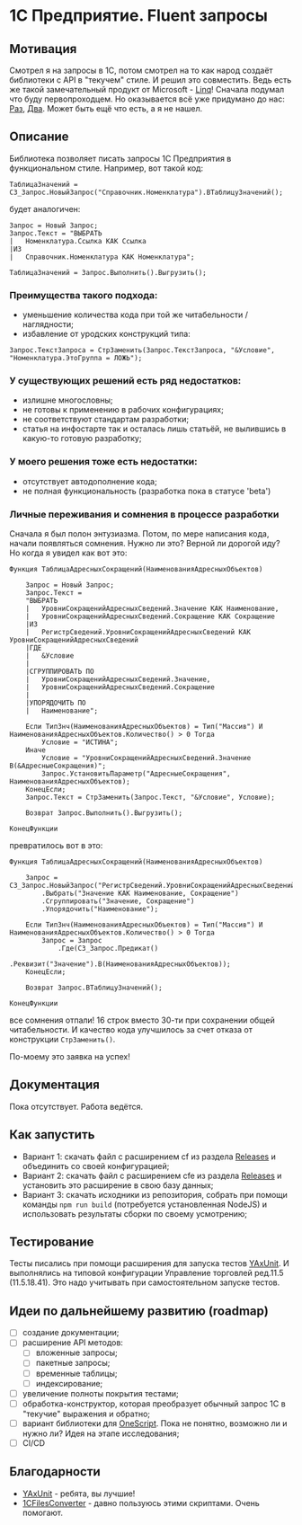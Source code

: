# 1С Предприятие. Fluent запросы

## Мотивация

Смотрел я на запросы в 1С, потом смотрел на то как народ создаёт библиотеки с API в "текучем" стиле. И решил это совместить. Ведь есть же такой замечательный продукт от Microsoft - [Linq](https://learn.microsoft.com/ru-ru/dotnet/csharp/linq/standard-query-operators/)! Сначала подумал что буду первопроходцем. Но оказывается всё уже придумано до нас: [Раз](https://github.com/KalyakinAG/query-model), [Два](https://infostart.ru/1c/articles/1991009/). Может быть ещё что есть, а я не нашел.

## Описание

Библиотека позволяет писать запросы 1С Предприятия в функциональном стиле. Например, вот такой код:
```bsl
ТаблицаЗначений = СЗ_Запрос.НовыйЗапрос("Справочник.Номенклатура").ВТаблицуЗначений();
```
будет аналогичен:
```bsl
Запрос = Новый Запрос;
Запрос.Текст = "ВЫБРАТЬ
|	Номенклатура.Ссылка КАК Ссылка
|ИЗ
|	Справочник.Номенклатура КАК Номенклатура";

ТаблицаЗначений = Запрос.Выполнить().Выгрузить();
```

### Преимущества такого подхода:

* уменьшение количества кода при той же читабельности / наглядности;
* избавление от уродских конструкций типа:
```bls
Запрос.ТекстЗапроса = СтрЗаменить(Запрос.ТекстЗапроса, "&Условие", "Номенклатура.ЭтоГруппа = ЛОЖЬ");
```

### У существующих решений есть ряд недостатков:

* излишне многословны;
* не готовы к применению в рабочих конфигурациях;
* не соответствуют стандартам разработки;
* статья на инфостарте так и осталась лишь статьёй, не вылившись в какую-то готовую разработку;

### У моего решения тоже есть недостатки:

* отсутствует автодополнение кода;
* не полная функциональность (разработка пока в статусе 'beta')

### Личные переживания и сомнения в процессе разработки

Сначала я был полон энтузиазма. Потом, по мере написания кода, начали появляться сомнения. Нужно ли это? Верной ли дорогой иду? Но когда я увидел как вот это:
```bsl
Функция ТаблицаАдресныхСокращений(НаименованияАдресныхОбъектов)

	Запрос = Новый Запрос;
	Запрос.Текст = 
	"ВЫБРАТЬ
	|	УровниСокращенийАдресныхСведений.Значение КАК Наименование,
	|	УровниСокращенийАдресныхСведений.Сокращение КАК Сокращение
	|ИЗ
	|	РегистрСведений.УровниСокращенийАдресныхСведений КАК УровниСокращенийАдресныхСведений 
	|ГДЕ
	|	&Условие
	|
	|СГРУППИРОВАТЬ ПО
	|	УровниСокращенийАдресныхСведений.Значение,
	|	УровниСокращенийАдресныхСведений.Сокращение
	|
	|УПОРЯДОЧИТЬ ПО
	|	Наименование";
	
	Если ТипЗнч(НаименованияАдресныхОбъектов) = Тип("Массив") И НаименованияАдресныхОбъектов.Количество() > 0 Тогда
		Условие = "ИСТИНА";
	Иначе
		Условие = "УровниСокращенийАдресныхСведений.Значение В(&АдресныеСокращения)";
		Запрос.УстановитьПараметр("АдресныеСокращения", НаименованияАдресныхОбъектов);
	КонецЕсли;
	Запрос.Текст = СтрЗаменить(Запрос.Текст, "&Условие", Условие);

	Возврат Запрос.Выполнить().Выгрузить();

КонецФункции
```
превратилось вот в это:
```bsl
Функция ТаблицаАдресныхСокращений(НаименованияАдресныхОбъектов)

	Запрос = СЗ_Запрос.НовыйЗапрос("РегистрСведений.УровниСокращенийАдресныхСведений")
		.Выбрать("Значение КАК Наименование, Сокращение")
		.Сгруппировать("Значение, Сокращение")
		.Упорядочить("Наименование");
	
	Если ТипЗнч(НаименованияАдресныхОбъектов) = Тип("Массив") И НаименованияАдресныхОбъектов.Количество() > 0 Тогда
		Запрос = Запрос
			.Где(СЗ_Запрос.Предикат()
				.Реквизит("Значение").В(НаименованияАдресныхОбъектов));
	КонецЕсли;
	
	Возврат Запрос.ВТаблицуЗначений();

КонецФункции
```
все сомнения отпали! 16 строк вместо 30-ти при сохранении общей читабельности. И качество кода улучшилось за счет отказа от конструкции `СтрЗаменить()`.

По-моему это заявка на успех!

## Документация

Пока отсутствует. Работа ведётся.

## Как запустить

* Вариант 1: скачать файл с расширением cf из раздела [Releases](https://github.com/zerobig/fluent-request-schema-1c/releases) и объединить со своей конфигурацией;
* Вариант 2: скачать файл с расширением cfe из раздела [Releases](https://github.com/zerobig/fluent-request-schema-1c/releases) и установить это расширение в свою базу данных;
* Вариант 3: скачать исходники из репозитория, собрать при помощи команды `npm run build` (потребуется установленная NodeJS) и использовать результаты сборки по своему усмотрению;

## Тестирование

Тесты писались при помощи расширения для запуска тестов [YAxUnit](https://github.com/bia-technologies/yaxunit). И выполнялись на типовой конфигурации Управление торговлей ред.11.5 (11.5.18.41). Это надо учитывать при самостоятельном запуске тестов.

## Идеи по дальнейшему развитию (roadmap)

- [ ] создание документации;
- [ ] расширение API методов:
  - [ ] вложенные запросы;
  - [ ] пакетные запросы;
  - [ ] временные таблицы;
  - [ ] индексирование;
- [ ] увеличение полноты покрытия тестами;
- [ ] обработка-конструктор, которая преобразует обычный запрос 1С в "текучие" выражения и обратно;
- [ ] вариант библиотеки для [OneScript](https://github.com/EvilBeaver/OneScript). Пока не понятно, возможно ли и нужно ли? Идея на этапе исследования;
- [ ] CI/CD

## Благодарности

* [YAxUnit](https://github.com/bia-technologies/yaxunit) - ребята, вы лучшие!
* [1CFilesConverter](https://github.com/arkuznetsov/1CFilesConverter) - давно пользуюсь этими скриптами. Очень помогают.
 